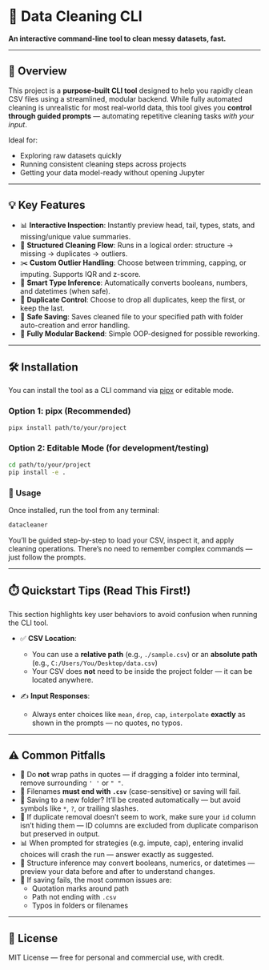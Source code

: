 # 🧹 Data Cleaning CLI

**An interactive command-line tool to clean messy datasets, fast.**

---

## 🚀 Overview

This project is a **purpose-built CLI tool** designed to help you rapidly clean CSV files using a streamlined, modular backend. While fully automated cleaning is unrealistic for most real-world data, this tool gives you **control through guided prompts** — automating repetitive cleaning tasks *with your input*.

Ideal for:
- Exploring raw datasets quickly
- Running consistent cleaning steps across projects
- Getting your data model-ready without opening Jupyter

---

## 💡 Key Features

- 📊 **Interactive Inspection**: Instantly preview head, tail, types, stats, and missing/unique value summaries.
- 🧼 **Structured Cleaning Flow**: Runs in a logical order: structure → missing → duplicates → outliers.
- ✂️ **Custom Outlier Handling**: Choose between trimming, capping, or imputing. Supports IQR and z-score.
- 🧠 **Smart Type Inference**: Automatically converts booleans, numbers, and datetimes (when safe).
- 👥 **Duplicate Control**: Choose to drop all duplicates, keep the first, or keep the last.
- 📁 **Safe Saving**: Saves cleaned file to your specified path with folder auto-creation and error handling.
- 🧠 **Fully Modular Backend**: Simple OOP-designed for possible reworking.

---

## 🛠️ Installation

You can install the tool as a CLI command via [pipx](https://github.com/pypa/pipx) or editable mode.

### Option 1: pipx (Recommended)

```bash
pipx install path/to/your/project
```

### Option 2: Editable Mode (for development/testing)

```bash
cd path/to/your/project
pip install -e .
```

### 🧰 Usage

Once installed, run the tool from any terminal:

```bash
datacleaner
```

You’ll be guided step-by-step to load your CSV, inspect it, and apply cleaning operations. There’s no need to remember complex commands — just follow the prompts.

---

## ⏱️ Quickstart Tips (Read This First!)

This section highlights key user behaviors to avoid confusion when running the CLI tool.

- ✅ **CSV Location**:
  - You can use a **relative path** (e.g., `./sample.csv`) or an **absolute path** (e.g., `C:/Users/You/Desktop/data.csv`)
  - Your CSV does **not** need to be inside the project folder — it can be located anywhere.

- ✍️ **Input Responses**:
  - Always enter choices like `mean`, `drop`, `cap`, `interpolate` **exactly** as shown in the prompts — no quotes, no typos.

---

## ⚠️ Common Pitfalls

- 🔺 Do **not** wrap paths in quotes — if dragging a folder into terminal, remove surrounding `' '` or `" "`.
- 📛 Filenames **must end with `.csv`** (case-sensitive) or saving will fail.
- 📁 Saving to a new folder? It’ll be created automatically — but avoid symbols like `*`, `?`, or trailing slashes.
- 🧼 If duplicate removal doesn’t seem to work, make sure your `id` column isn’t hiding them — ID columns are excluded from duplicate comparison but preserved in output.
- 📊 When prompted for strategies (e.g. impute, cap), entering invalid choices will crash the run — answer exactly as suggested.
- 🧠 Structure inference may convert booleans, numerics, or datetimes — preview your data before and after to understand changes.
- 🧾 If saving fails, the most common issues are:
  - Quotation marks around path
  - Path not ending with `.csv`
  - Typos in folders or filenames

---

## 📄 License

MIT License — free for personal and commercial use, with credit.

